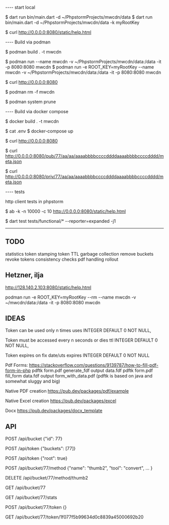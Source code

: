 ---- start local 

$ dart run bin/main.dart -d ~/PhpstormProjects/mwcdn/data
$ dart run bin/main.dart -d ~/PhpstormProjects/mwcdn/data -k myRootKey

$ curl http://0.0.0.0:8080/static/help.html



---- Build via podman

$ podman build . -t mwcdn

$ podman run --name mwcdn -v ~/PhpstormProjects/mwcdn/data:/data -it -p 8080:8080 mwcdn
$ podman run -e ROOT_KEY=myRootKey --name mwcdn -v ~/PhpstormProjects/mwcdn/data:/data -it -p 8080:8080 mwcdn

$ curl http://0.0.0.0:8080

$ podman rm -f mwcdn

$ podman system prune



---- Build via docker compose

$ docker build . -t mwcdn

$ cat .env
$ docker-compose up

$ curl http://0.0.0.0:8080

$ curl http://0.0.0.0:8080/pub/77/aa/aa/aaaabbbbccccddddaaaabbbbccccdddd/meta.json

$ curl http://0.0.0.0:8080/priv/77/aa/aa/aaaabbbbccccddddaaaabbbbccccdddd/meta.json



---- tests

http client tests in phpstorm

$ ab -k -n 10000 -c 10 http://0.0.0.0:8080/static/help.html

$ dart test tests/functional/* --reporter=expanded -j1


----



TODO
----

statistics
token stamping
token TTL
garbage collection
remove buckets
revoke tokens
consistency checks
pdf handling
rollout




Hetzner, ilja
-------------

http://128.140.2.103:8080/static/help.html

podman run -e ROOT_KEY=myRootKey --rm --name mwcdn -v ~/mwcdn/data:/data -it -p 8080:8080 mwcdn


IDEAS
-----

Token can be used only n times
        uses INTEGER DEFAULT 0 NOT NULL,

Token must be accessed every n seconds or dies
        ttl INTEGER DEFAULT 0 NOT NULL,

Token expires on fix date/uts
        expires INTEGER DEFAULT 0 NOT NULL


Pdf Forms:
https://stackoverflow.com/questions/9139787/how-to-fill-pdf-form-in-php
pdftk form.pdf generate_fdf output data.fdf
pdftk form.pdf fill_form data.fdf output form_with_data.pdf
(pdftk is based on java and somewhat sluggy and big)

Native PDF creation
https://pub.dev/packages/pdf/example

Native Excel creation
https://pub.dev/packages/excel

Docx
https://pub.dev/packages/docx_template


API
---

POST /api/bucket 
{"id": 77}

POST /api/token
{"buckets": [77]}

POST /api/token
{"root": true}

POST /api/bucket/77/method
{"name": "thumb2", "tool": "convert", ... }

DELETE /api/bucket/77/method/thumb2

GET /api/bucket/77

GET /api/bucket/77/stats

POST /api/bucket/77/token
{}

GET /api/bucket/77/token/1f077f5b99634d0c8839a45000692b20







